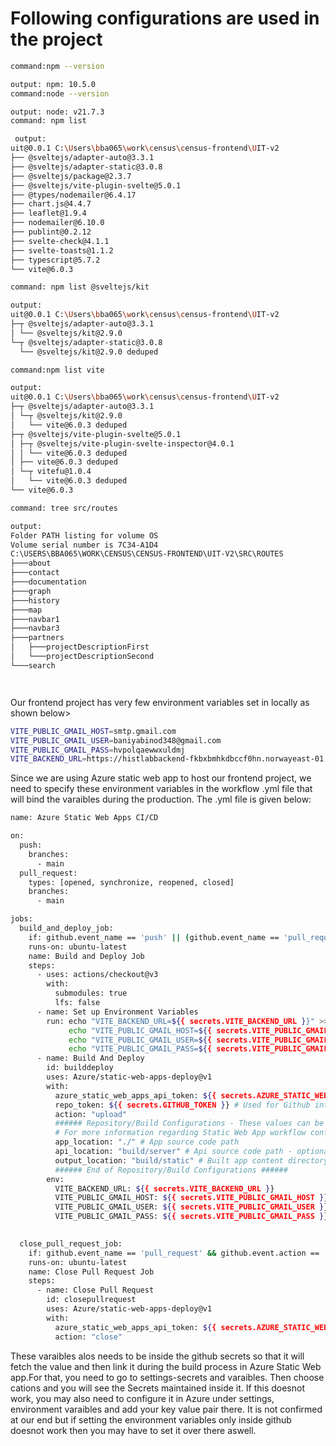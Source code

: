 # Following configurations are used in the project

````bash
command:npm --version  

output: npm: 10.5.0
command:node --version 

output: node: v21.7.3
command: npm list 

 output:
uit@0.0.1 C:\Users\bba065\work\census\census-frontend\UIT-v2
├── @sveltejs/adapter-auto@3.3.1
├── @sveltejs/adapter-static@3.0.8
├── @sveltejs/package@2.3.7
├── @sveltejs/vite-plugin-svelte@5.0.1
├── @types/nodemailer@6.4.17
├── chart.js@4.4.7
├── leaflet@1.9.4
├── nodemailer@6.10.0
├── publint@0.2.12
├── svelte-check@4.1.1
├── svelte-toasts@1.1.2
├── typescript@5.7.2
└── vite@6.0.3

command: npm list @sveltejs/kit  

output:
uit@0.0.1 C:\Users\bba065\work\census\census-frontend\UIT-v2
├─┬ @sveltejs/adapter-auto@3.3.1
│ └── @sveltejs/kit@2.9.0
└─┬ @sveltejs/adapter-static@3.0.8
  └── @sveltejs/kit@2.9.0 deduped

command:npm list vite  

output:
uit@0.0.1 C:\Users\bba065\work\census\census-frontend\UIT-v2
├─┬ @sveltejs/adapter-auto@3.3.1
│ └─┬ @sveltejs/kit@2.9.0
│   └── vite@6.0.3 deduped
├─┬ @sveltejs/vite-plugin-svelte@5.0.1
│ ├─┬ @sveltejs/vite-plugin-svelte-inspector@4.0.1
│ │ └── vite@6.0.3 deduped
│ ├── vite@6.0.3 deduped
│ └─┬ vitefu@1.0.4
│   └── vite@6.0.3 deduped
└── vite@6.0.3

command: tree src/routes 

output:
Folder PATH listing for volume OS
Volume serial number is 7C34-A1D4
C:\USERS\BBA065\WORK\CENSUS\CENSUS-FRONTEND\UIT-V2\SRC\ROUTES
├───about
├───contact
├───documentation
├───graph
├───history
├───map
├───navbar1
├───navbar3
├───partners
│   ├───projectDescriptionFirst
│   └───projectDescriptionSecond
└───search




````


Our frontend project has very few environment variables set in locally as shown below>

````bash
VITE_PUBLIC_GMAIL_HOST=smtp.gmail.com
VITE_PUBLIC_GMAIL_USER=baniyabinod348@gmail.com
VITE_PUBLIC_GMAIL_PASS=hvpolqaewwxuldmj
VITE_BACKEND_URL=https://histlabbackend-fkbxbmhkdbccf0hn.norwayeast-01.azurewebsites.net
````

Since we are using Azure static web app to host our frontend project, we need to specify these environment variables in the workflow .yml file that will bind the varaibles during the production. The .yml file is given below:

````bash
name: Azure Static Web Apps CI/CD

on:
  push:
    branches:
      - main
  pull_request:
    types: [opened, synchronize, reopened, closed]
    branches:
      - main

jobs:
  build_and_deploy_job:
    if: github.event_name == 'push' || (github.event_name == 'pull_request' && github.event.action != 'closed')
    runs-on: ubuntu-latest
    name: Build and Deploy Job
    steps:
      - uses: actions/checkout@v3
        with:
          submodules: true
          lfs: false
      - name: Set up Environment Variables
        run: echo "VITE_BACKEND_URL=${{ secrets.VITE_BACKEND_URL }}" >> $GITHUB_ENV
             echo "VITE_PUBLIC_GMAIL_HOST=${{ secrets.VITE_PUBLIC_GMAIL_HOST }}" >> $GITHUB_ENV
             echo "VITE_PUBLIC_GMAIL_USER=${{ secrets.VITE_PUBLIC_GMAIL_USER }}" >> $GITHUB_ENV
             echo "VITE_PUBLIC_GMAIL_PASS=${{ secrets.VITE_PUBLIC_GMAIL_PASS }}" >> $GITHUB_ENV
      - name: Build And Deploy
        id: builddeploy
        uses: Azure/static-web-apps-deploy@v1
        with:
          azure_static_web_apps_api_token: ${{ secrets.AZURE_STATIC_WEB_APPS_API_TOKEN_WITTY_MUSHROOM_0743CCA03 }}
          repo_token: ${{ secrets.GITHUB_TOKEN }} # Used for Github integrations (i.e. PR comments)
          action: "upload"
          ###### Repository/Build Configurations - These values can be configured to match your app requirements. ######
          # For more information regarding Static Web App workflow configurations, please visit: https://aka.ms/swaworkflowconfig
          app_location: "./" # App source code path
          api_location: "build/server" # Api source code path - optional
          output_location: "build/static" # Built app content directory - optional
          ###### End of Repository/Build Configurations ######
        env:
          VITE_BACKEND_URL: ${{ secrets.VITE_BACKEND_URL }}
          VITE_PUBLIC_GMAIL_HOST: ${{ secrets.VITE_PUBLIC_GMAIL_HOST }}
          VITE_PUBLIC_GMAIL_USER: ${{ secrets.VITE_PUBLIC_GMAIL_USER }}
          VITE_PUBLIC_GMAIL_PASS: ${{ secrets.VITE_PUBLIC_GMAIL_PASS }}
        

  close_pull_request_job:
    if: github.event_name == 'pull_request' && github.event.action == 'closed'
    runs-on: ubuntu-latest
    name: Close Pull Request Job
    steps:
      - name: Close Pull Request
        id: closepullrequest
        uses: Azure/static-web-apps-deploy@v1
        with:
          azure_static_web_apps_api_token: ${{ secrets.AZURE_STATIC_WEB_APPS_API_TOKEN_WITTY_MUSHROOM_0743CCA03 }}
          action: "close"
````

These varaibles alos needs to be inside the github secrets so that it will fetch the value and then link it during the build process in Azure Static Web app.For that, you need to go to settings-secrets and varaibles. Then choose cations and you will see the Secrets maintained inside it.
If this doesnot work, you may also need to configure it in Azure under settings, environment varaibles and add your key value pair there. It is not confirmed at our end but if setting the environment variables only inside github doesnot work then you may have to set it over there aswell.